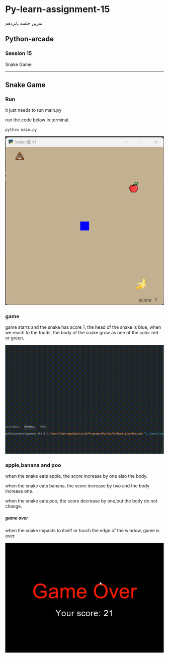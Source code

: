 # Py-learn-assignment-15
تمرین جلسه پانزدهم
## Python-arcade

### Session 15
<p>Snake Game</p>

---

## Snake Game

### Run
<p>it just needs to run main.py</p>
<p> run the code below in terminal.</p>

```
python main.py
```

![Screen Shoot](gameplay.jpg)

### game

<p>game starts and the snake has score 1, the head of the snake is blue, when we reach to the foods, the body of the snake grow as one of the color red or green.</p>

![gif](gameplay.gif)

### apple,banana and poo

<p>when the snake eats apple, the score increase by one also the body.</p>


<p>when the snake eats banana, the score increase by two and the body increase one.</p>


<p>when the snake eats poo, the score decrease by one,but the body do not change.</p>

##### game over

<p>when the snake impacts to itself or touch the edge of the window, game is over.</p>

![Screen Shoot](game_over.jpg)
